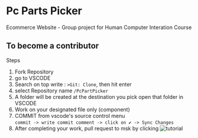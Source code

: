 # Pc Parts Picker
Ecommerce Website - Group project for Human Computer Interation Course  

## To become a contributor
Steps  
1. Fork Repository
2. go to VSCODE
3. Search on top write : ```>Git: Clone```, then hit enter
4. select Repository name ```/PcPartPicker```
5. A folder will be created at the destination you pick open that folder in VSCODE
6. Work on your designated file only (component)
7. COMMIT from vscode's source control menu   
```commit -> write commit comment -> click on ✔ -> Sync Changes```
8. After completing your work, pull request to msk by clicking 
![tutorial](/public/TUTORIAL.png)